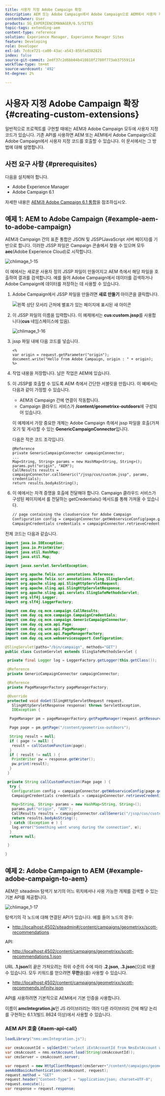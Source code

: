 ```yaml
---
title: 사용자 지정 Adobe Campaign 확장
description: AEM 또는 Adobe Campaign에서 Adobe Campaign으로 AEM에서 사용자 지정 코드를 호출할 수 있습니다.
contentOwner: User
products: SG_EXPERIENCEMANAGER/6.5/SITES
topic-tags: extending-aem
content-type: reference
solution: Experience Manager, Experience Manager Sites
feature: Developing
role: Developer
exl-id: 7cdce721-ca00-43ac-a543-85bfad382821
index: false
source-git-commit: 2edf37c2d6bb04b418618f2780f773ab37559114
workflow-type: tm+mt
source-wordcount: '492'
ht-degree: 2%

---
```



# 사용자 지정 Adobe Campaign 확장 {#creating-custom-extensions}

일반적으로 프로젝트를 구현할 때에는 AEM과 Adobe Campaign 모두에 사용자 지정 코드가 있습니다. 기존 API를 사용하면 AEM 또는 AEM에서 Adobe Campaign으로 Adobe Campaign에서 사용자 지정 코드를 호출할 수 있습니다. 이 문서에서는 그 방법에 대해 설명합니다.

## 사전 요구 사항 {#prerequisites}

다음을 설치해야 합니다.

* Adobe Experience Manager
* Adobe Campaign 6.1

자세한 내용은 [AEM과 Adobe Campaign 6.1 통합](/help/sites-administering/campaignonpremise.md)을 참조하십시오.

## 예제 1: AEM to Adobe Campaign {#example-aem-to-adobe-campaign}

AEM과 Campaign 간의 표준 통합은 JSON 및 JSSP(JavaScript 서버 페이지)를 기반으로 합니다. 이러한 JSSP 파일은 Campaign 콘솔에서 찾을 수 있으며 모두 **aec**(Adobe Experience Cloud)로 시작합니다.

![chlimage_1-15](assets/chlimage_1-15a.png)

이 예에서는 새로운 사용자 정의 JSSP 파일이 만들어지고 AEM 측에서 해당 파일을 호출하여 결과를 검색합니다. 예를 들어 Adobe Campaign에서 데이터를 검색하거나 Adobe Campaign에 데이터를 저장하는 데 사용할 수 있습니다.

1. Adobe Campaign에서 JSSP 파일을 만들려면 **새로 만들기** 아이콘을 클릭합니다.

   ![왼쪽 상단 모서리 근처에 별표가 있는 페이지에 표시된 새 아이콘](do-not-localize/chlimage_1-4a.png)

1. 이 JSSP 파일의 이름을 입력합니다. 이 예제에서는 **cus:custom.jssp**&#x200B;를 사용합니다(**cus** 네임스페이스에 있음).

   ![chlimage_1-16](assets/chlimage_1-16a.png)

1. jssp 파일 내에 다음 코드를 넣습니다.

   ```
   <%
   var origin = request.getParameter("origin");
   document.write("Hello from Adobe Campaign, origin : " + origin);
   %>
   ```

1. 작업 내용을 저장합니다. 남은 작업은 AEM에 있습니다.
1. 이 JSSP를 호출할 수 있도록 AEM 측에서 간단한 서블릿을 만듭니다. 이 예에서는 다음과 같이 가정할 수 있습니다.

   * AEM과 Campaign 간에 연결이 작동합니다.
   * Campaign 클라우드 서비스가 **/content/geometrixx-outdoors**&#x200B;에 구성되어 있습니다.

   이 예제에서 가장 중요한 개체는 Adobe Campaign 측에서 jssp 파일을 호출(가져오기 및 게시)할 수 있는 **GenericCampaignConnector**&#x200B;입니다.

   다음은 작은 코드 조각입니다.

   ```
   @Reference
   private GenericCampaignConnector campaignConnector;
   ...
   Map<String, String> params = new HashMap<String, String>();
   params.put("origin", "AEM");
   CallResults results = campaignConnector.callGeneric("/jssp/cus/custom.jssp", params, credentials);
   return results.bodyAsString();
   ```

1. 이 예에서는 자격 증명을 호출에 전달해야 합니다. Campaign 클라우드 서비스가 구성된 페이지에서 를 전달하는 getCredentials() 메서드를 통해 가져올 수 있습니다.

   ```xml
   // page containing the cloudservice for Adobe Campaign
   Configuration config = campaignConnector.getWebserviceConfig(page.getContentResource().getParent());
   CampaignCredentials credentials = campaignConnector.retrieveCredentials(config);
   ```

전체 코드는 다음과 같습니다.

```java
import java.io.IOException;
import java.io.PrintWriter;
import java.util.HashMap;
import java.util.Map;

import javax.servlet.ServletException;

import org.apache.felix.scr.annotations.Reference;
import org.apache.felix.scr.annotations.sling.SlingServlet;
import org.apache.sling.api.SlingHttpServletRequest;
import org.apache.sling.api.SlingHttpServletResponse;
import org.apache.sling.api.servlets.SlingSafeMethodsServlet;
import org.slf4j.Logger;
import org.slf4j.LoggerFactory;

import com.day.cq.mcm.campaign.CallResults;
import com.day.cq.mcm.campaign.CampaignCredentials;
import com.day.cq.mcm.campaign.GenericCampaignConnector;
import com.day.cq.wcm.api.Page;
import com.day.cq.wcm.api.PageManager;
import com.day.cq.wcm.api.PageManagerFactory;
import com.day.cq.wcm.webservicesupport.Configuration;

@SlingServlet(paths="/bin/campaign", methods="GET")
public class CustomServlet extends SlingSafeMethodsServlet {

 private final Logger log = LoggerFactory.getLogger(this.getClass());

 @Reference
 private GenericCampaignConnector campaignConnector;

 @Reference
 private PageManagerFactory pageManagerFactory;

 @Override
 protected void doGet(SlingHttpServletRequest request,
   SlingHttpServletResponse response) throws ServletException,
   IOException {

  PageManager pm = pageManagerFactory.getPageManager(request.getResourceResolver());

  Page page = pm.getPage("/content/geometrixx-outdoors");

  String result = null;
  if ( page != null) {
   result = callCustomFunction(page);
  }
  if ( result != null ) {
   PrintWriter pw = response.getWriter();
   pw.print(result);
  }
 }

 private String callCustomFunction(Page page ) {
  try {
   Configuration config = campaignConnector.getWebserviceConfig(page.getContentResource().getParent());
   CampaignCredentials credentials = campaignConnector.retrieveCredentials(config);

   Map<String, String> params = new HashMap<String, String>();
   params.put("origin", "AEM");
   CallResults results = campaignConnector.callGeneric("/jssp/cus/custom.jssp", params, credentials);
   return results.bodyAsString();
  } catch (Exception e ) {
   log.error("Something went wrong during the connection", e);
  }
  return null;

 }

}
```

## 예제 2: Adobe Campaign to AEM {#example-adobe-campaign-to-aem}

AEM은 siteadmin 탐색기 보기의 어느 위치에서나 사용 가능한 개체를 검색할 수 있는 기본 API를 제공합니다.

![chlimage_1-17](assets/chlimage_1-17a.png)

탐색기의 각 노드에 대해 연결된 API가 있습니다. 예를 들어 노드의 경우:

* [http://localhost:4502/siteadmin#/content/campaigns/geometrixx/scott-recommendations](http://localhost:4502/siteadmin#/content/campaigns/geometrixx/scott-recommends)

API:

* [http://localhost:4502/content/campaigns/geometrixx/scott-recommendations.1.json](http://localhost:4502/content/campaigns/geometrixx/scott-recommends.2.json)

URL **.1.json**&#x200B;의 끝은 가져오려는 하위 수준의 수에 따라 **.2.json**, **.3.json**(으)로 바꿀 수 있습니다. 모두 키워드를 얻으려면 **무한**&#x200B;을(를) 사용할 수 있습니다.

* [http://localhost:4502/content/campaigns/geometrixx/scott-recommends.infinity.json](http://localhost:4502/content/campaigns/geometrixx/scott-recommends.2.json)

API를 사용하려면 기본적으로 AEM에서 기본 인증을 사용합니다.

이름이 **amcIntegration.js**&#x200B;인 JS 라이브러리는 여러 다른 라이브러리 간에 해당 논리를 구현하는 6.1.1(빌드 8624 이상)에서 사용할 수 있습니다.

### AEM API 호출 {#aem-api-call}

```java
loadLibrary("nms:amcIntegration.js");

var cmsAccountId = sqlGetInt("select iExtAccountId from NmsExtAccount where sName=$(sz)","aemInstance")
var cmsAccount = nms.extAccount.load(String(cmsAccountId));
var cmsServer = cmsAccount.server;

var request = new HttpClientRequest(cmsServer+"/content/campaigns/geometrixx.infinity.json")
aemAddBasicAuthentication(cmsAccount, request);
request.method = "GET"
request.header["Content-Type"] = "application/json; charset=UTF-8";
request.execute();
var response = request.response;
```
